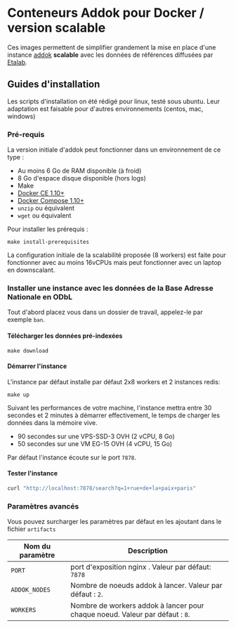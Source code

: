 # Conteneurs Addok pour Docker / version scalable

Ces images permettent de simplifier grandement la mise en place d'une instance [addok](https://github.com/addok/addok) **scalable** avec les données de références diffusées par [Etalab](https://www.etalab.gouv.fr).

## Guides d'installation

Les scripts d'installation on été rédigé pour linux, testé sous ubuntu. Leur adaptation est faisable pour d'autres environnements (centos, mac, windows)

### Pré-requis

La version initiale d'addok peut fonctionner dans un environnement de ce type :
* Au moins 6 Go de RAM disponible (à froid)
* 8 Go d'espace disque disponible (hors logs)
* Make
* [Docker CE 1.10+](https://docs.docker.com/engine/installation/)
* [Docker Compose 1.10+](https://docs.docker.com/compose/install/)
* `unzip` ou équivalent
* `wget` ou équivalent

Pour installer les prérequis :
```
make install-prerequisites
```

La configuration initiale de la scalabilité proposée (8 workers) est faite pour fonctionner avec au moins 16vCPUs mais peut fonctionner avec un laptop en downscalant.

### Installer une instance avec les données de la Base Adresse Nationale en ODbL

Tout d'abord placez vous dans un dossier de travail, appelez-le par exemple `ban`.

#### Télécharger les données pré-indexées

```
make download
```

#### Démarrer l'instance

L'instance par défaut installe par défaut 2x8 workers et 2 instances redis:
```
make up
```

Suivant les performances de votre machine, l'instance mettra entre 30 secondes et 2 minutes à démarrer effectivement, le temps de charger les données dans la mémoire vive.

* 90 secondes sur une VPS-SSD-3 OVH (2 vCPU, 8 Go)
* 50 secondes sur une VM EG-15 OVH (4 vCPU, 15 Go)

Par défaut l'instance écoute sur le port `7878`.

#### Tester l'instance

```bash
curl "http://localhost:7878/search?q=1+rue+de+la+paix+paris"
```

### Paramètres avancés

Vous pouvez surcharger les paramètres par défaut en les ajoutant dans le fichier `artifacts`

| Nom du paramètre | Description |
| ----- | ----- |
| `PORT` | port d'exposition nginx . Valeur par défaut: `7878` |
| `ADDOK_NODES` | Nombre de noeuds addok à lancer. Valeur par défaut : `2`. |
| `WORKERS` | Nombre de workers addok à lancer pour chaque noeud. Valeur par défaut : `8`. |

